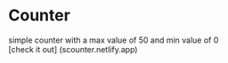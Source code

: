 # Counter
simple counter with a max value of 50 and min value of 0 <br>
[check it out] (scounter.netlify.app)
